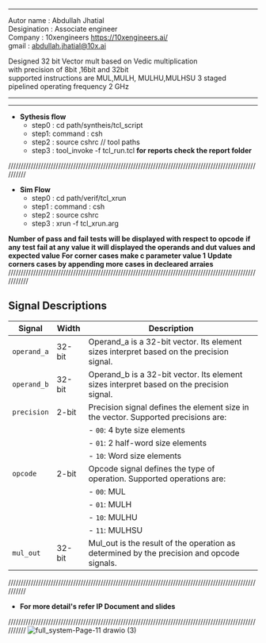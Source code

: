 ********************************************************************************************************

  Autor name    : Abdullah Jhatial   
  Desigination  : Associate engineer                                                                                                            
  Company       : 10xengineers     https://10xengineers.ai/                                                   
  gmail         : abdullah.jhatial@10x.ai                                               
   
  Designed 32 bit Vector mult based on  Vedic multiplication   
  with precision of 8bit ,16bit and 32bit   
  supported instructions are MUL,MULH, MULHU,MULHSU
  3 staged pipelined 
  operating frequency 2 GHz
    
********************************************************************************************************
--------------------------------------------------------------------------------------------------------
- **Sythesis flow**
   - step0 : cd path/syntheis/tcl_script
   - step1:  command : csh
   - step2 :  source cshrc    // tool paths
   - step3 :  tool_invoke -f  tcl_run.tcl
   **for reports check the report folder**

//////////////////////////////////////////////////////////////////////////////////////////////////////////                                                  
- **Sim Flow**
  - step0 : cd path/verif/tcl_xrun
  - step1 : command : csh
  - step2 : source cshrc
  - step3 : xrun -f tcl_xrun.arg
                                                                                                                                                                                                     
 **Number of pass and fail  tests  will be displayed with respect to opcode**
 **if any test fail at any value it will displayed the operands and dut values and expected value**
 **For corner cases make c parameter value 1**
 **Update corners cases by appending more cases in decleared arraies**<br>
///////////////////////////////////////////////////////////////////////////////////////////////////////////<br>
 ## Signal Descriptions

| **Signal**   | **Width** | **Description**                                                                 |
|--------------|-----------|---------------------------------------------------------------------------------|
| `operand_a`  | 32-bit    | Operand_a is a 32-bit vector. Its element sizes interpret based on the precision signal. |
| `operand_b`  | 32-bit    | Operand_b is a 32-bit vector. Its element sizes interpret based on the precision signal. |
| `precision`  | 2-bit     | Precision signal defines the element size in the vector. Supported precisions are:  |
|              |           | - `00`: 4 byte size elements                                                   |
|              |           | - `01`: 2 half-word size elements                                              |
|              |           | - `10`: Word size elements                                                     |
| `opcode`     | 2-bit     | Opcode signal defines the type of operation. Supported operations are:         |
|              |           | - `00`: MUL                                                                    |
|              |           | - `01`: MULH                                                                   |
|              |           | - `10`: MULHU                                                                  |
|              |           | - `11`: MULHSU                                                                 |
| `mul_out`    | 32-bit    | Mul_out is the result of the operation as determined by the precision and opcode signals. |

 //////////////////////////////////////////////////////////////////////////////////////////////////////////

- **For more detail's refer IP Document and slides**

//////////////////////////////////////////////////////////////////////////////////////////////////////////
![full_system-Page-11 drawio (3)](https://github.com/user-attachments/assets/2b032dba-a717-4d85-92fc-8acc71fe688b)

